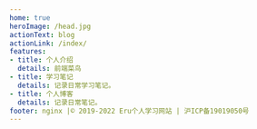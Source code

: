 ```yaml
---
home: true
heroImage: /head.jpg
actionText: blog
actionLink: /index/
features:
- title: 个人介绍
  details: 前端菜鸟
- title: 学习笔记
  details: 记录日常学习笔记。
- title: 个人博客
  details: 记录日常笔记。
footer: nginx |© 2019-2022 Eru个人学习网站 | 沪ICP备19019050号
---
```

